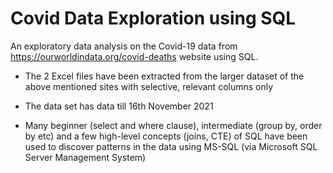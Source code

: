 # Covid Data Exploration using SQL

An exploratory data analysis on the Covid-19 data from https://ourworldindata.org/covid-deaths website using SQL. 

* The 2 Excel files have been extracted from the larger dataset of the above mentioned sites with selective, relevant columns only

* The data set has data till 16th November 2021

* Many beginner (select and where clause), intermediate (group by, order by etc) and a few high-level concepts (joins, CTE) of SQL have been used to discover patterns in the data using MS-SQL (via Microsoft SQL Server Management System) 

